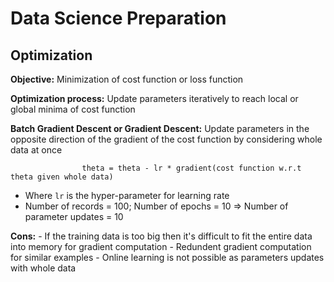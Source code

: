 # Data Science Preparation

## Optimization

**Objective:** Minimization of cost function or loss function

**Optimization process:** Update parameters iteratively to reach local or global minima of cost function

**Batch Gradient Descent or Gradient Descent:** Update parameters in the opposite direction of the gradient of the cost function by considering whole data at once

					theta = theta - lr * gradient(cost function w.r.t theta given whole data)

- Where `lr` is the hyper-parameter for learning rate
- Number of records = 100; Number of epochs = 10 => Number of parameter updates = 10

**Cons:**
	- If the training data is too big then it's difficult to fit the entire data into memory for gradient computation
	- Redundent gradient computation for similar examples
	- Online learning is not possible as parameters updates with whole data
